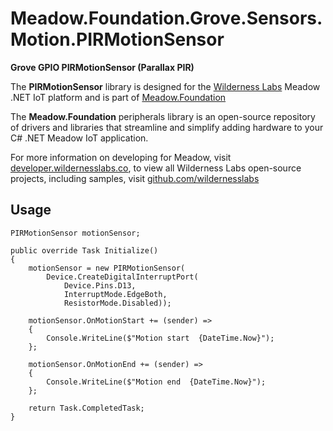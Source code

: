 # Meadow.Foundation.Grove.Sensors.Motion.PIRMotionSensor

**Grove GPIO PIRMotionSensor (Parallax PIR)**

The **PIRMotionSensor** library is designed for the [Wilderness Labs](www.wildernesslabs.co) Meadow .NET IoT platform and is part of [Meadow.Foundation](https://developer.wildernesslabs.co/Meadow/Meadow.Foundation/)

The **Meadow.Foundation** peripherals library is an open-source repository of drivers and libraries that streamline and simplify adding hardware to your C# .NET Meadow IoT application.

For more information on developing for Meadow, visit [developer.wildernesslabs.co](http://developer.wildernesslabs.co/), to view all Wilderness Labs open-source projects, including samples, visit [github.com/wildernesslabs](https://github.com/wildernesslabs/)

## Usage

```
PIRMotionSensor motionSensor;

public override Task Initialize()
{
    motionSensor = new PIRMotionSensor(
        Device.CreateDigitalInterruptPort(
            Device.Pins.D13,
            InterruptMode.EdgeBoth,
            ResistorMode.Disabled));

    motionSensor.OnMotionStart += (sender) =>
    {
        Console.WriteLine($"Motion start  {DateTime.Now}");
    };

    motionSensor.OnMotionEnd += (sender) =>
    {
        Console.WriteLine($"Motion end  {DateTime.Now}");
    };

    return Task.CompletedTask;
}

```
